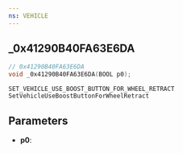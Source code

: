 ```yaml
---
ns: VEHICLE
---
```

## _0x41290B40FA63E6DA

```c
// 0x41290B40FA63E6DA
void _0x41290B40FA63E6DA(BOOL p0);
```

```
SET_VEHICLE_USE_BOOST_BUTTON_FOR_WHEEL_RETRACT
SetVehicleUseBoostButtonForWheelRetract
```

## Parameters
* **p0**: 

